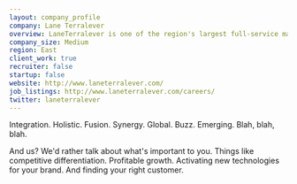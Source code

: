 ```yaml
---
layout: company_profile
company: Lane Terralever
overview: LaneTerralever is one of the region's largest full-service marketing and advertising agencies, with over 120 employees and offices in Phoenix and Denver
company_size: Medium
region: East
client_work: true
recruiter: false
startup: false
website: http://www.laneterralever.com/
job_listings: http://www.laneterralever.com/careers/
twitter: laneterralever
---
```


Integration. Holistic. Fusion. Synergy. Global. Buzz. Emerging. Blah, blah, blah.

And us? We'd rather talk about what's important to you. Things like competitive differentiation. Profitable growth. Activating new technologies for your brand. And finding your right customer.